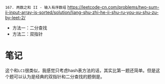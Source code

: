 
`167. 两数之和 II - 输入有序数组` https://leetcode-cn.com/problems/two-sum-ii-input-array-is-sorted/solution/liang-shu-zhi-he-ii-shu-ru-you-xu-shu-zu-by-leet-2/
- 方法一：二分查找
- 方法二：双指针

# 笔记

这个和`LC1`很类似，我感觉只考虑hash表方法的话，其实比第一题还简单。但是这个题可以认为是经典的双指针和二分查找的题倒是。
